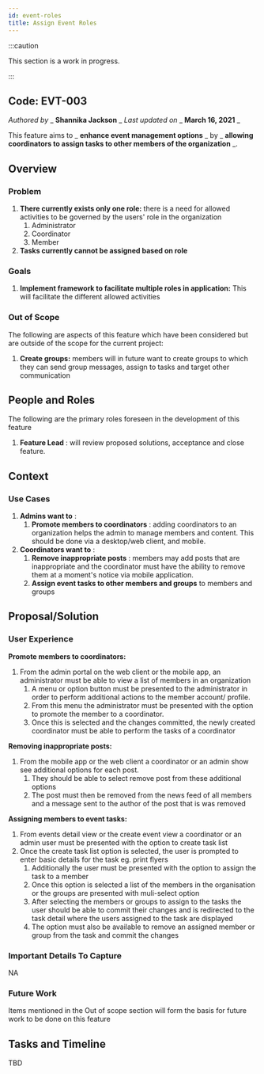 ```yaml
---
id: event-roles
title: Assign Event Roles
---
```


:::caution

This section is a work in progress.

:::

## Code: EVT-003

_Authored by_ _ **Shannika Jackson** _ _Last updated on_ _ **March 16, 2021** _

This feature aims to _ **enhance event management options** _ by _ **allowing coordinators to assign tasks to other members of the organization** _.

## Overview

### Problem

1. **There currently exists only one role:** there is a need for allowed activities to be governed by the users&#39; role in the organization
    1. Administrator
    2. Coordinator
    3. Member
2. **Tasks currently cannot be assigned based on role**

### Goals

1. **Implement framework to facilitate multiple roles in application:** This will facilitate the different allowed activities

### Out of Scope

The following are aspects of this feature which have been considered but are outside of the scope for the current project:

1. **Create groups:** members will in future want to create groups to which they can send group messages, assign to tasks and target other communication

## People and Roles

The following are the primary roles foreseen in the development of this feature

1. **Feature Lead** : will review proposed solutions, acceptance and close feature.

## Context

### Use Cases

1. **Admins want to** :
    1. **Promote members to coordinators** : adding coordinators to an organization helps the admin to manage members and content. This should be done via a desktop/web client, and mobile.
2. **Coordinators want to** :
    1. **Remove inappropriate posts** : members may add posts that are inappropriate and the coordinator must have the ability to remove them at a moment&#39;s notice via mobile application.
    2. **Assign event tasks to other members and groups** to members and groups

## Proposal/Solution

### User Experience

**Promote members to coordinators:**

1. From the admin portal on the web client or the mobile app, an administrator must be able to view a list of members in an organization
    1. A menu or option button must be presented to the administrator in order to perform additional actions to the member account/ profile.
    2. From this menu the administrator must be presented with the option to promote the member to a coordinator.
    3. Once this is selected and the changes committed, the newly created coordinator must be able to perform the tasks of a coordinator

**Removing inappropriate posts:**

1. From the mobile app or the web client a coordinator or an admin show see additional options for each post.
    1. They should be able to select remove post from these additional options
    2. The post must then be removed from the news feed of all members and a message sent to the author of the post that is was removed

**Assigning members to event tasks:**

1. From events detail view or the create event view a coordinator or an admin user must be presented with the option to create task list
2. Once the create task list option is selected, the user is prompted to enter basic details for the task eg. print flyers
    1. Additionally the user must be presented with the option to assign the task to a member
    2. Once this option is selected a list of the members in the organisation or the groups are presented with muli-select option
    3. After selecting the members or groups to assign to the tasks the user should be able to commit their changes and is redirected to the task detail where the users assigned to the task are displayed
    4. The option must also be available to remove an assigned member or group from the task and commit the changes

### Important Details To Capture

NA

### Future Work

Items mentioned in the Out of scope section will form the basis for future work to be done on this feature

## Tasks and Timeline

TBD